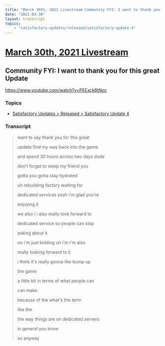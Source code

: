 ```yaml
---
title: "March 30th, 2021 Livestream Community FYI: I want to thank you for this great Update"
date: "2021-03-30"
layout: transcript
topics:
    - "satisfactory-updates/released/satisfactory-update-4"
---
```

# [March 30th, 2021 Livestream](../2021-03-30.md)
## Community FYI: I want to thank you for this great Update
https://www.youtube.com/watch?v=PEExck6tNoc

### Topics
* [Satisfactory Updates > Released > Satisfactory Update 4](../topics/satisfactory-updates/released/satisfactory-update-4.md)

### Transcript

> want to say thank you for this great
>
> update find my way back into the game
>
> and spend 30 hours across two days dude
>
> don't forget to sleep my friend you
>
> gotta you gotta stay hydrated
>
> uh rebuilding factory waiting for
>
> dedicated services yeah i'm glad you're
>
> enjoying it
>
> we also i i also really look forward to
>
> dedicated service so people can stop
>
> asking about it
>
> no i'm just kidding uh i'm i'm also
>
> really looking forward to it
>
> i think it's really gonna like bump up
>
> the game
>
> a little bit in terms of what people can
>
> can make
>
> because of the what's the term
>
> like the
>
> the way things are on dedicated servers
>
> in general you know
>
> so anyway
